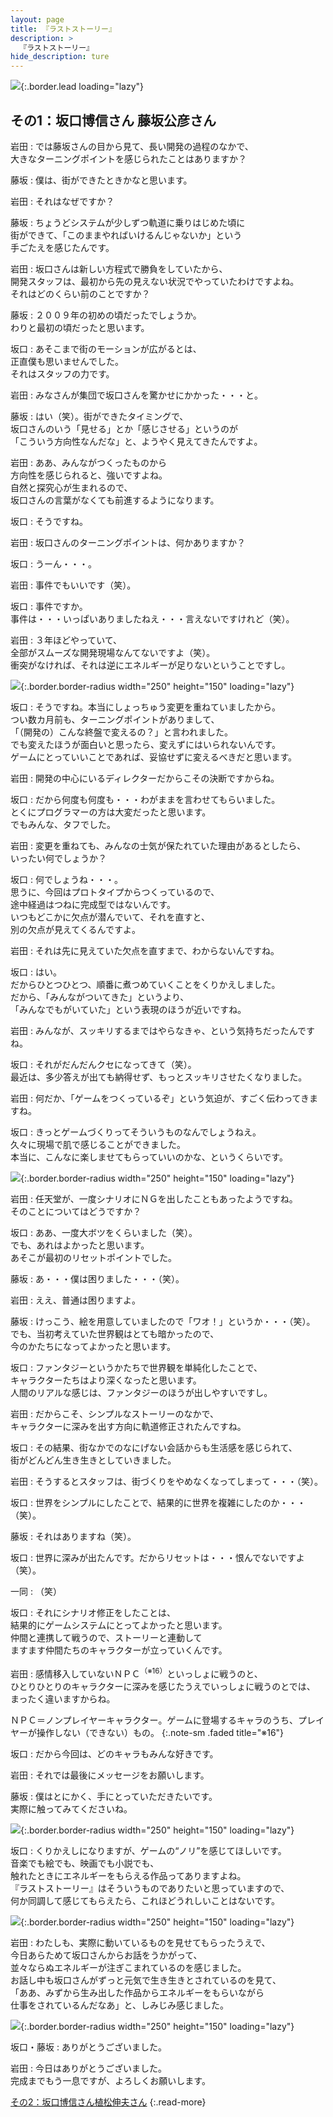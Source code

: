 ```yaml
---
layout: page
title: 『ラストストーリー』
description: >
  『ラストストーリー』
hide_description: ture
---
```


![](/interviews/jp/wii/slsj/vol1/img/mainvisual6.jpg){:.border.lead loading="lazy"}

## その1：坂口博信さん 藤坂公彦さん

岩田
: では藤坂さんの目から見て、長い開発の過程のなかで、<br>大きなターニングポイントを感じられたことはありますか？

藤坂
: 僕は、街ができたときかなと思います。

岩田
: それはなぜですか？

藤坂
: ちょうどシステムが少しずつ軌道に乗りはじめた頃に<br>街ができて、「このままやればいけるんじゃないか」という<br>手ごたえを感じたんです。

岩田
: 坂口さんは新しい方程式で勝負をしていたから、<br>開発スタッフは、最初から先の見えない状況でやっていたわけですよね。<br>それはどのくらい前のことですか？

藤坂
: ２００９年の初めの頃だったでしょうか。<br>わりと最初の頃だったと思います。

坂口
: あそこまで街のモーションが広がるとは、<br>正直僕も思いませんでした。<br>それはスタッフの力です。

岩田
: みなさんが集団で坂口さんを驚かせにかかった・・・と。

藤坂
: はい（笑）。街ができたタイミングで、<br>坂口さんのいう「見せる」とか「感じさせる」というのが<br>「こういう方向性なんだな」と、ようやく見えてきたんですよ。

岩田
: ああ、みんながつくったものから<br>方向性を感じられると、強いですよね。<br>自然と探究心が生まれるので、<br>坂口さんの言葉がなくても前進するようになります。

坂口
: そうですね。

岩田
: 坂口さんのターニングポイントは、何かありますか？

坂口
: うーん・・・。

岩田
: 事件でもいいです（笑）。

坂口
: 事件ですか。<br>事件は・・・いっぱいありましたねえ・・・言えないですけれど（笑）。

岩田
: ３年ほどやっていて、<br>全部がスムーズな開発現場なんてないですよ（笑）。<br>衝突がなければ、それは逆にエネルギーが足りないということですし。

![](/interviews/jp/wii/slsj/vol1/img/photo17.jpg){:.border.border-radius width="250" height="150" loading="lazy"}

坂口
: そうですね。本当にしょっちゅう変更を重ねていましたから。<br>つい数カ月前も、ターニングポイントがありまして、<br>「（開発の）こんな終盤で変えるの？」と言われました。<br>でも変えたほうが面白いと思ったら、変えずにはいられないんです。<br>ゲームにとっていいことであれば、妥協せずに変えるべきだと思います。

岩田
: 開発の中心にいるディレクターだからこその決断ですからね。

坂口
: だから何度も何度も・・・わがままを言わせてもらいました。<br>とくにプログラマーの方は大変だったと思います。<br>でもみんな、タフでした。

岩田
: 変更を重ねても、みんなの士気が保たれていた理由があるとしたら、<br>いったい何でしょうか？

坂口
: 何でしょうね・・・。<br>思うに、今回はプロトタイプからつくっているので、<br>途中経過はつねに完成型ではないんです。<br>いつもどこかに欠点が潜んでいて、それを直すと、<br>別の欠点が見えてくるんですよ。

岩田
: それは先に見えていた欠点を直すまで、わからないんですね。

坂口
: はい。<br>だからひとつひとつ、順番に煮つめていくことをくりかえしました。<br>だから、「みんながついてきた」というより、<br>「みんなでもがいていた」という表現のほうが近いですね。

岩田
: みんなが、スッキリするまではやらなきゃ、という気持ちだったんですね。

坂口
: それがだんだんクセになってきて（笑）。<br>最近は、多少答えが出ても納得せず、もっとスッキリさせたくなりました。

岩田
: 何だか、「ゲームをつくっているぞ」という気迫が、すごく伝わってきますね。

坂口
: きっとゲームづくりってそういうものなんでしょうねえ。<br>久々に現場で肌で感じることができました。<br>本当に、こんなに楽しませてもらっていいのかな、というくらいです。

![](/interviews/jp/wii/slsj/vol1/img/photo18.jpg){:.border.border-radius width="250" height="150" loading="lazy"}

岩田
: 任天堂が、一度シナリオにＮＧを出したこともあったようですね。<br>そのことについてはどうですか？

坂口
: ああ、一度大ボツをくらいました（笑）。<br>でも、あれはよかったと思います。<br>あそこが最初のリセットポイントでした。

藤坂
: あ・・・僕は困りました・・・（笑）。

岩田
: ええ、普通は困りますよ。

藤坂
: けっこう、絵を用意していましたので「ワオ！」というか・・・（笑）。<br>でも、当初考えていた世界観はとても暗かったので、<br>今のかたちになってよかったと思います。

坂口
: ファンタジーというかたちで世界観を単純化したことで、<br>キャラクターたちはより深くなったと思います。<br>人間のリアルな感じは、ファンタジーのほうが出しやすいですし。

岩田
: だからこそ、シンプルなストーリーのなかで、<br>キャラクターに深みを出す方向に軌道修正されたんですね。

坂口
: その結果、街なかでのなにげない会話からも生活感を感じられて、<br>街がどんどん生き生きとしていきました。

岩田
: そうするとスタッフは、街づくりをやめなくなってしまって・・・（笑）。

坂口
: 世界をシンプルにしたことで、結果的に世界を複雑にしたのか・・・（笑）。

藤坂
: それはありますね（笑）。

坂口
: 世界に深みが出たんです。だからリセットは・・・恨んでないですよ（笑）。

一同
: （笑）

坂口
: それにシナリオ修正をしたことは、<br>結果的にゲームシステムにとってよかったと思います。<br>仲間と連携して戦うので、ストーリーと連動して<br>ますます仲間たちのキャラクターが立っていくんです。

岩田
: 感情移入していないＮＰＣ<sup>（※16）</sup>といっしょに戦うのと、<br>ひとりひとりのキャラクターに深みを感じたうえでいっしょに戦うのとでは、<br>まったく違いますからね。

ＮＰＣ＝ノンプレイヤーキャラクター。ゲームに登場するキャラのうち、プレイヤーが操作しない（できない）もの。
{:.note-sm .faded title="※16"}

坂口
: だから今回は、どのキャラもみんな好きです。

岩田
: それでは最後にメッセージをお願いします。

藤坂
: 僕はとにかく、手にとっていただきたいです。<br>実際に触ってみてくださいね。

![](/interviews/jp/wii/slsj/vol1/img/photo19.jpg){:.border.border-radius width="250" height="150" loading="lazy"}

坂口
: くりかえしになりますが、ゲームの“ノリ”を感じてほしいです。<br>音楽でも絵でも、映画でも小説でも、<br>触れたときにエネルギーをもらえる作品ってありますよね。<br>『ラストストーリー』はそういうものでありたいと思っていますので、<br>何か同調して感じてもらえたら、これほどうれしいことはないです。

![](/interviews/jp/wii/slsj/vol1/img/photo20.jpg){:.border.border-radius width="250" height="150" loading="lazy"}

岩田
: わたしも、実際に動いているものを見せてもらったうえで、<br>今日あらためて坂口さんからお話をうかがって、<br>並々ならぬエネルギーが注ぎこまれているのを感じました。<br>お話し中も坂口さんがずっと元気で生き生きとされているのを見て、<br>「ああ、みずから生み出した作品からエネルギーをもらいながら<br>仕事をされているんだなあ」と、しみじみ感じました。

![](/interviews/jp/wii/slsj/vol1/img/photo21.jpg){:.border.border-radius width="250" height="150" loading="lazy"}

坂口・藤坂
: ありがとうございました。

岩田
: 今日はありがとうございました。<br>完成までもう一息ですが、よろしくお願いします。

[その2：坂口博信さん植松伸夫さん](../vol2/1.md)
{:.read-more}

